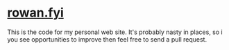 # [rowan.fyi](https://rowan.fyi)

This is the code for my personal web site. It's probably nasty in places, so i you see opportunities to improve then feel free to send a pull request.
